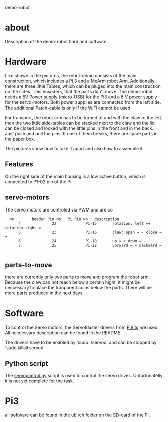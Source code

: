  demo-robot

# about
Description of the demo-robot hard and software.

# Hardware
Like shown in the pictures, the robot-demo consists of the main construction, which includes a Pi 3 and a MeArm robot Arm. 
Additionally there are three little Tables, which can be pluged into the main construction on the sides. This ensuders, that the parts don't move. 
The demo-robot needs a 5V Power supply (micro-USB) for the Pi3 and a 6 V power supply for the servo-motors. Both power supplies are connected from the left side. The additional Patch-cable is only if the WiFi cannot be used. 

For transport, the robot arm has to be turned of and with the claw to the left. then the two little side-tables can be stacked next to the claw and the lid can be closed and locked with the little pins in the front and in the back. Just push and pull the pins. If one of them breaks, there are spare parts in the paper box. 

The pictures show how to take it apart and also how to assemble it.

## Features

On the right side of the main housing is a low active button, which is connected to P1-02 pin of the Pi.

## servo-motors

The servo motors are controled via PWM and are co

	  No.	    header Pin No.	Pi Pin No   description
          4              22             P1-15   	rotation: left =+ rotation right =- 
          5              23             P1-16   	claw: open = - close = +
          6              24             P1-18   	up = + down = -
          7              25             P1-22   	vorward = + backward = -

## parts-to-move
there are currently only two parts to move and program the robot arm. Because the claw can not reach below a certain hight, it might be neccessary to place the tranparent coins below the parts. There will be more parts produced in the next days.

# Software
To control the Servo motors, the ServoBlaster drivers from [PiBits](https://github.com/richardghirst/PiBits) are used. All neccessary description can be found in the README.

The drivers have to be enabled by 'sudo ./servod' and can be stopped by 'sudo killall servod'

## Python script
The [servocontrol.py](servocontrol.py) script is used to control the servo drives. Unfortunatelly it is not yet complete for the task. 

# Pi3
all software can be found in the ubirch folder on the SD-card of the Pi.








